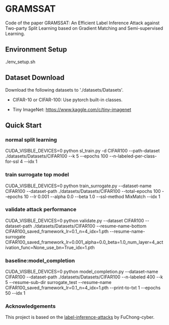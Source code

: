 # GRAMSSAT
Code of the paper GRAMSSAT: An Efficient Label Inference Attack against Two-party Split Learning based on Gradient Matching and Semi-supervised Learning.

## Environment Setup
./env_setup.sh

## Dataset Download
Download the following datasets to './datasets/Datasets'.

- CIFAR-10 or CIFAR-100:
        Use pytorch built-in classes.

- Tiny ImageNet:
        https://www.kaggle.com/c/tiny-imagenet

## Quick Start
### normal split learning
CUDA_VISIBLE_DEVICES=0 python sl_train.py -d CIFAR100 --path-dataset ./datasets/Datasets/CIFAR100  --k 5 --epochs 100 --n-labeled-per-class-for-ssl 4 --idx 1

### train surrogate top model
CUDA_VISIBLE_DEVICES=0 python train_surrogate.py --dataset-name CIFAR100 --dataset-path ./datasets/Datasets/CIFAR100 --total-epochs 100 --epochs 10 --lr 0.001 --alpha 0.0 --beta 1.0 --ssl-method MixMatch --idx 1

### validate attack performance
CUDA_VISIBLE_DEVICES=0 python validate.py --dataset CIFAR100 --dataset-path ./datasets/Datasets/CIFAR100 --resume-name-bottom CIFAR100_saved_framework_lr=0.1_n=4_idx=1.pth --resume-name-surrogate CIFAR100_saved_framework_lr=0.001_alpha=0.0_beta=1.0_num_layer=4_activation_func=None_use_bn=True_idx=1.pth

### baseline:model_completion
CUDA_VISIBLE_DEVICES=0 python model_completion.py --dataset-name CIFAR100 --dataset-path ./datasets/Datasets/CIFAR100 --n-labeled 400 --k 5 --resume-sub-dir surrogate_test --resume-name CIFAR100_saved_framework_lr=0.1_n=4_idx=1.pth --print-to-txt 1 --epochs 50 --idx 1

### Acknowledgements
This project is based on the [label-inference-attacks](https://github.com/FuChong-cyber/label-inference-attacks.git) by FuChong-cyber.